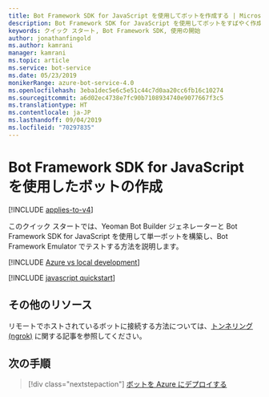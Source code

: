 ```yaml
---
title: Bot Framework SDK for JavaScript を使用してボットを作成する | Microsoft Docs
description: Bot Framework SDK for JavaScript を使用してボットをすばやく作成します。
keywords: クイック スタート, Bot Framework SDK, 使用の開始
author: jonathanfingold
ms.author: kamrani
manager: kamrani
ms.topic: article
ms.service: bot-service
ms.date: 05/23/2019
monikerRange: azure-bot-service-4.0
ms.openlocfilehash: 3eba1dec5e6c5e51c44c7d0aa20cc6fb16c10274
ms.sourcegitcommit: a6d02ec4738e7fc90b7108934740e9077667f3c5
ms.translationtype: HT
ms.contentlocale: ja-JP
ms.lasthandoff: 09/04/2019
ms.locfileid: "70297835"
---
```

# <a name="create-a-bot-with-the-bot-framework-sdk-for-javascript"></a>Bot Framework SDK for JavaScript を使用したボットの作成

[!INCLUDE [applies-to-v4](../includes/applies-to.md)]

このクイック スタートでは、Yeoman Bot Builder ジェネレーターと Bot Framework SDK for JavaScript を使用して単一ボットを構築し、Bot Framework Emulator でテストする方法を説明します。

[!INCLUDE [Azure vs local development](~/includes/snippet-quickstart-paths.md)]

[!INCLUDE [javascript quickstart](~/includes/quickstart-javascript.md)]

## <a name="additional-resources"></a>その他のリソース

リモートでホストされているボットに接続する方法については、[トンネリング (ngrok)](https://github.com/Microsoft/BotFramework-Emulator/wiki/Tunneling-(ngrok)) に関する記事を参照してください。

## <a name="next-steps"></a>次の手順

> [!div class="nextstepaction"]
> [ボットを Azure にデプロイする](../bot-builder-deploy-az-cli.md)
